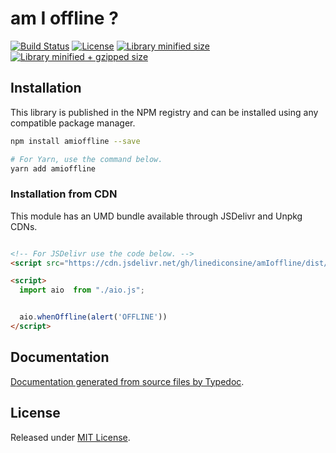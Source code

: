 # am I offline ?

[![Build Status](https://travis-ci.org/linediconsine/amIoffline.svg?branch=master)](https://travis-ci.org/linediconsine/amIoffline)
[![License](https://badgen.net/github/license/linediconsine/amIoffline)](./LICENSE)
[![Library minified size](https://badgen.net/bundlephobia/min/amIoffline)](https://bundlephobia.com/result?p=amIoffline)
[![Library minified + gzipped size](https://badgen.net/bundlephobia/minzip/amIoffline)](https://bundlephobia.com/result?p=amIoffline)

## Installation

This library is published in the NPM registry and can be installed using any compatible package manager.

```sh
npm install amioffline --save

# For Yarn, use the command below.
yarn add amioffline
```

### Installation from CDN

This module has an UMD bundle available through JSDelivr and Unpkg CDNs.

```html

<!-- For JSDelivr use the code below. -->
<script src="https://cdn.jsdelivr.net/gh/linediconsine/amIoffline/dist/index.mjs"></script>

<script>
  import aio  from "./aio.js";


  aio.whenOffline(alert('OFFLINE'))
</script>
```

## Documentation

[Documentation generated from source files by Typedoc](./docs/README.md).

## License

Released under [MIT License](./LICENSE).
